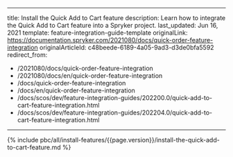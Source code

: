   
---
title: Install the Quick Add to Cart feature
description: Learn how to integrate the Quick Add to Cart feature into a Spryker project.
last_updated: Jun 16, 2021
template: feature-integration-guide-template
originalLink: https://documentation.spryker.com/2021080/docs/quick-order-feature-integration
originalArticleId: c48beede-6189-4a05-9ad3-d3de0bfa5592
redirect_from:
  - /2021080/docs/quick-order-feature-integration
  - /2021080/docs/en/quick-order-feature-integration
  - /docs/quick-order-feature-integration
  - /docs/en/quick-order-feature-integration
  - /docs/scos/dev/feature-integration-guides/202200.0/quick-add-to-cart-feature-integration.html
  - /docs/scos/dev/feature-integration-guides/202204.0/quick-add-to-cart-feature-integration.html  
---
{% include pbc/all/install-features/{{page.version}}/install-the-quick-add-to-cart-feature.md %} <!-- To edit, see /_includes/pbc/all/install-features/202204.0/install-the-quick-add-to-cart-feature.md -->
